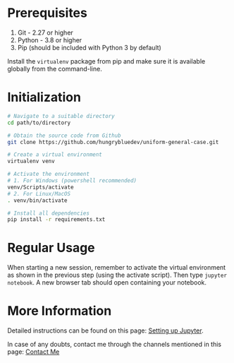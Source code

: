 # Prerequisites

1. Git - 2.27 or higher
2. Python - 3.8 or higher
3. Pip (should be included with Python 3 by default)

Install the `virtualenv` package from pip and make sure it is available globally from the command-line.

# Initialization

```bash
# Navigate to a suitable directory
cd path/to/directory

# Obtain the source code from Github
git clone https://github.com/hungrybluedev/uniform-general-case.git

# Create a virtual environment
virtualenv venv

# Activate the environment
# 1. For Windows (powershell recommended)
venv/Scripts/activate
# 2. For Linux/MacOS
. venv/bin/activate

# Install all dependencies
pip install -r requirements.txt
```

# Regular Usage

When starting a new session, remember to activate the virtual environment as shown in the previous step (using the activate script). Then type `jupyter notebook`. A new browser tab should open containing your notebook.

# More Information

Detailed instructions can be found on this page: [Setting up Jupyter](https://hungrybluedev.in/article/setting-up-jupyter/).

In case of any doubts, contact me through the channels mentioned in this page: [Contact Me](https://hungrybluedev.in/contact/)
